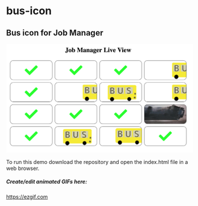 # bus-icon

## Bus icon for Job Manager
<!--
<img src="ScreenShot20190218.png" width:"200"></img>
-->
![alt text](ScreenShot20190218.png)

To run this demo download the repository and open the index.html file in a web browser.


##### Create/edit animated GIFs here:
https://ezgif.com

